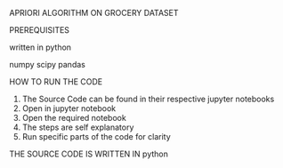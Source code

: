 APRIORI ALGORITHM ON GROCERY DATASET


PREREQUISITES

written in python


numpy
scipy
pandas


HOW TO RUN THE CODE

1. The Source Code can be found in their respective jupyter notebooks
2. Open in 
		jupyter notebook
3. Open the required notebook
4. The steps are self explanatory
5. Run specific parts of the code for clarity
	

THE SOURCE CODE IS WRITTEN IN python

